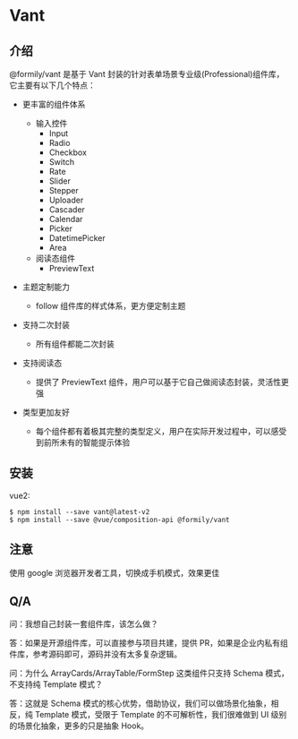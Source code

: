 # Vant

## 介绍

@formily/vant 是基于 Vant 封装的针对表单场景专业级(Professional)组件库，它主要有以下几个特点：

- 更丰富的组件体系

  - 输入控件
    - Input
    - Radio
    - Checkbox
    - Switch
    - Rate
    - Slider
    - Stepper
    - Uploader
    - Cascader
    - Calendar
    - Picker
    - DatetimePicker
    - Area
  - 阅读态组件
    - PreviewText

- 主题定制能力
  - follow 组件库的样式体系，更方便定制主题
- 支持二次封装
  - 所有组件都能二次封装
- 支持阅读态
  - 提供了 PreviewText 组件，用户可以基于它自己做阅读态封装，灵活性更强
- 类型更加友好
  - 每个组件都有着极其完整的类型定义，用户在实际开发过程中，可以感受到前所未有的智能提示体验

## 安装

vue2:

```
$ npm install --save vant@latest-v2
$ npm install --save @vue/composition-api @formily/vant
```

## 注意

使用 google 浏览器开发者工具，切换成手机模式，效果更佳

## Q/A

问：我想自己封装一套组件库，该怎么做？

答：如果是开源组件库，可以直接参与项目共建，提供 PR，如果是企业内私有组件库，参考源码即可，源码并没有太多复杂逻辑。

问：为什么 ArrayCards/ArrayTable/FormStep 这类组件只支持 Schema 模式，不支持纯 Template 模式？

答：这就是 Schema 模式的核心优势，借助协议，我们可以做场景化抽象，相反，纯 Template 模式，受限于 Template 的不可解析性，我们很难做到 UI 级别的场景化抽象，更多的只是抽象 Hook。
